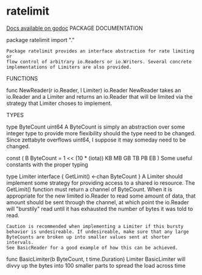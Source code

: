# ratelimit

[Docs available on godoc](https://godoc.org/github.com/andrewstuart/ratelimit)
PACKAGE DOCUMENTATION

package ratelimit
    import "."

    Package ratelimit provides an interface abstraction for rate limiting or
    flow control of arbitrary io.Readers or io.Writers. Several concrete
    implementations of Limiters are also provided.

FUNCTIONS

func NewReader(r io.Reader, l Limiter) io.Reader
    NewReader takes an io.Reader and a Limiter and returns an io.Reader that
    will be limited via the strategy that Limiter choses to implement.

TYPES

type ByteCount uint64
    A ByteCount is simply an abstraction over some integer type to provide
    more flexibility should the type need to be changed. Since zettabyte
    overflows uint64, I suppose it may someday need to be changed.

const (
    B ByteCount = 1 << (10 * (iota))
    KB
    MB
    GB
    TB
    PB
    EB
)
    Some useful constants with the proper typing

type Limiter interface {
    GetLimit() <-chan ByteCount
}
    A Limiter should implement some strategy for providing access to a
    shared io resource. The GetLimit() function must return a channel of
    ByteCount. When it is appropriate for the new limited io.Reader to read
    some amount of data, that amount should be sent through the channel, at
    which point the io.Reader will "burstily" read until it has exhausted
    the number of bytes it was told to read.

    Caution is recommended when implementing a Limiter if this bursty
    behavior is undesireable. If undesireable, make sure that any large
    ByteCounts are broken up into smaller values sent at shorter intervals.
    See BasicReader for a good example of how this can be achieved.

func BasicLimiter(b ByteCount, t time.Duration) Limiter
    BasicLimiter will divvy up the bytes into 100 smaller parts to spread
    the load across time


